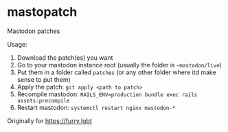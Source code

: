 # mastopatch

Mastodon patches

Usage:
1. Download the patch(es) you want
2. Go to your mastodon instance root (usually the folder is `~mastodon/live`)
3. Put them in a folder called `patches` (or any other folder where itd make sense to put them)
4. Apply the patch: `git apply <path to patch>`
5. Recompile mastodon: `RAILS_ENV=production bundle exec rails assets:precompile`
6. Restart mastodon: `systemctl restart nginx mastodon-*`

Originally for https://furry.lgbt
